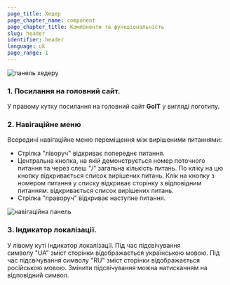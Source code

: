 ```yaml
---
page_title: Хедер
page_chapter_name: component
page_chapter_title: Компоненти та функціональність
slug: header
identifier: header
language: uk
page_range: 1
---
```

![панель хедеру](/img/header1.jpeg)

### 1. Посилання на головний сайт.​

У правому кутку посилання на головний сайт **GoIT** у вигляді логотипу.

### 2. Навігаційне меню​

Всередині навігаційне меню переміщення між вирішеними питаннями:

* Стрілка "ліворуч" відкриває попереднє питання.
* Центральна кнопка, на якій демонструється номер поточного питання та через слеш "/" загальна кількість питань. По кліку на цю кнопку відкривається список вирішених питань. Клік на кнопку з номером питання у списку відкриває сторінку з відповідним питанням. відкривається список вирішених питань.
* Стрілка "праворуч" відкриває наступне питання.

![навігаційна панель](/img/header2.jpg)

### 3. Індикатор локалізації.​

У лівому куті індикатор локалізації. Під час підсвічування символу "UA" зміст сторінки відображається українською мовою. Під час підсвічування символу "RU" зміст сторінки відображається російською мовою. Змінити підсвічування можна натисканням на відповідний символ.